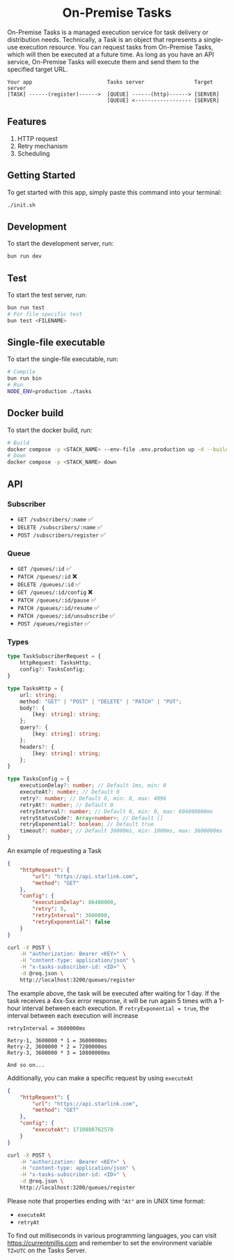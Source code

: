 <div align="center">
    <h1>
        <b>On-Premise Tasks</b>
    </h1>
</div>

On-Premise Tasks is a managed execution service for task delivery or distribution needs. Technically, a Task is an object that represents a single-use execution resource. You can request tasks from On-Premise Tasks, which will then be executed at a future time. As long as you have an API service, On-Premise Tasks will execute them and send them to the specified target URL.

```
Your app                        Tasks server                Target server
[TASK] ------(register)------>  [QUEUE] ------(http)------> [SERVER]
                                [QUEUE] <------------------ [SERVER]
```

## Features
1. HTTP request
2. Retry mechanism
3. Scheduling

## Getting Started
To get started with this app, simply paste this command into your terminal:
```bash
./init.sh
```

## Development
To start the development server, run:
```bash
bun run dev
```

## Test
To start the test server, run:
```bash
bun run test
# For file specific test
bun test <FILENAME>
```

## Single-file executable
To start the single-file executable, run:
```bash
# Compile
bun run bin
# Run
NODE_ENV=production ./tasks
```

## Docker build
To start the docker build, run:
```bash
# Build
docker compose -p <STACK_NAME> --env-file .env.production up -d --build
# Down
docker compose -p <STACK_NAME> down
```

## API
### Subscriber
- `GET /subscribers/:name` ✅
- `DELETE /subscribers/:name` ✅
- `POST /subscribers/register` ✅

### Queue
- `GET /queues/:id` ✅
- `PATCH /queues/:id` ❌
- `DELETE /queues/:id` ✅
- `GET /queues/:id/config` ❌
- `PATCH /queues/:id/pause` ✅
- `PATCH /queues/:id/resume` ✅
- `PATCH /queues/:id/unsubscribe` ✅
- `POST /queues/register` ✅

### Types
```ts
type TaskSubscriberRequest = {
    httpRequest: TasksHttp;
    config?: TasksConfig;
}

type TasksHttp = {
    url: string;
    method: "GET" | "POST" | "DELETE" | "PATCH" | "PUT";
    body?: {
        [key: string]: string;
    };
    query?: {
        [key: string]: string;
    };
    headers?: {
        [key: string]: string;
    };
}

type TasksConfig = {
    executionDelay?: number; // Default 1ms, min: 0
    executeAt?: number; // Default 0
    retry?: number; // Default 0, min: 0, max: 4096
    retryAt?: number; // Default 0
    retryInterval?: number; // Default 0, min: 0, max: 604800000ms
    retryStatusCode?: Array<number>; // Default []
    retryExponential?: boolean; // Default true
    timeout?: number; // Default 30000ms, min: 1000ms, max: 3600000ms
}
```
An example of requesting a Task
```json
{
    "httpRequest": {
        "url": "https://api.starlink.com",
        "method": "GET"
    },
    "config": {
        "executionDelay": 86400000,
        "retry": 5,
        "retryInterval": 3600000,
        "retryExponential": false
    }
}
```
```sh
curl -X POST \
    -H "authorization: Bearer <KEY>" \
    -H "content-type: application/json" \
    -H "x-tasks-subscriber-id: <ID>" \
    -d @req.json \
    http://localhost:3200/queues/register
```

The example above, the task will be executed after waiting for 1 day. If the task receives a 4xx-5xx error response, it will be run again 5 times with a 1-hour interval between each execution. If `retryExponential = true`, the interval between each execution will increase

```
retryInterval = 3600000ms

Retry-1, 3600000 * 1 = 3600000ms
Retry-2, 3600000 * 2 = 7200000ms
Retry-3, 3600000 * 3 = 10800000ms

And so on...
```
Additionally, you can make a specific request by using `executeAt`
```json
{
    "httpRequest": {
        "url": "https://api.starlink.com",
        "method": "GET"
    },
    "config": {
        "executeAt": 1710880762570
    }
}
```
```sh
curl -X POST \
    -H "authorization: Bearer <KEY>" \
    -H "content-type: application/json" \
    -H "x-tasks-subscriber-id: <ID>" \
    -d @req.json \
    http://localhost:3200/queues/register
```
Please note that properties ending with `"At"` are in UNIX time format:
- `executeAt`
- `retryAt`

To find out milliseconds in various programming languages, you can visit https://currentmillis.com and remember to set the environment variable `TZ=UTC` on the Tasks Server.